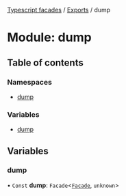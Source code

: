 [Typescript facades](../index.md) / [Exports](../modules.md) / dump

# Module: dump

## Table of contents

### Namespaces

- [dump](dump.dump-1.md)

### Variables

- [dump](dump.md#dump)

## Variables

### dump

• `Const` **dump**: `Facade`<[`Facade`](../interfaces/dump.dump-1.Facade.md), `unknown`\>
